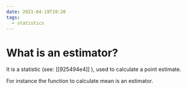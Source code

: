 ```yaml
---
date: 2021-04-19T19:20
tags: 
  - statistics
---
```


# What is an estimator?

It is a statistic (see: [[925494e4]] ), used to calculate a point estimate.

For instance the function to calculate mean is an estimator.
